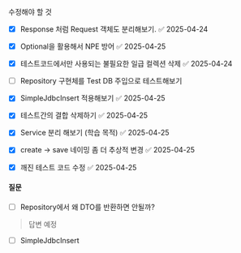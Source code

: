 수정해야 할 것
- [x] Response 처럼 Request 객체도 분리해보기.  ✅ 2025-04-24
- [x] Optional을 활용해서 NPE 방어 ✅ 2025-04-25
- [x] 테스트코드에서만 사용되는 불필요한 일급 컬렉션 삭제 ✅ 2025-04-24
- [ ] Repository 구현체를 Test DB 주입으로 테스트해보기
- [x] SimpleJdbcInsert 적용해보기 ✅ 2025-04-25
- [x] 테스트간의 결합 삭제하기 ✅ 2025-04-25
- [x] Service 분리 해보기 (학습 목적) ✅ 2025-04-25
- [x] create -> save 네이밍 좀 더 추상적 변경 ✅ 2025-04-25
- [x] 깨진 테스트 코드 수정 ✅ 2025-04-25




#### 질문
- [ ] Repository에서 왜 DTO를 반환하면 안될까?
> 답변 예정

- [ ] SimpleJdbcInsert
